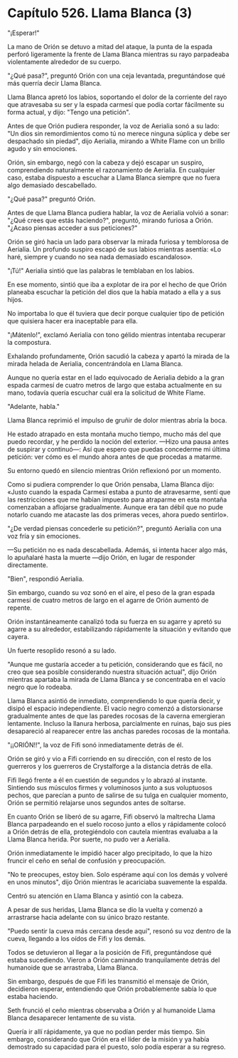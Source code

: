 
# Capítulo 526. Llama Blanca (3)


"¡Esperar!"

La mano de Orión se detuvo a mitad del ataque, la punta de la espada perforó ligeramente la frente de Llama Blanca mientras su rayo parpadeaba violentamente alrededor de su cuerpo.

"¿Qué pasa?", preguntó Orión con una ceja levantada, preguntándose qué más querría decir Llama Blanca.

Llama Blanca apretó los labios, soportando el dolor de la corriente del rayo que atravesaba su ser y la espada carmesí que podía cortar fácilmente su forma actual, y dijo: "Tengo una petición".

Antes de que Orión pudiera responder, la voz de Aerialia sonó a su lado: "Un dios sin remordimientos como tú no merece ninguna súplica y debe ser despachado sin piedad", dijo Aerialia, mirando a White Flame con un brillo agudo y sin emociones.

Orión, sin embargo, negó con la cabeza y dejó escapar un suspiro, comprendiendo naturalmente el razonamiento de Aerialia. En cualquier caso, estaba dispuesto a escuchar a Llama Blanca siempre que no fuera algo demasiado descabellado.

"¿Qué pasa?" preguntó Orión.

Antes de que Llama Blanca pudiera hablar, la voz de Aerialia volvió a sonar: "¿Qué crees que estás haciendo?", preguntó, mirando furiosa a Orión. "¿Acaso piensas acceder a sus peticiones?"

Orión se giró hacia un lado para observar la mirada furiosa y temblorosa de Aerialia. Un profundo suspiro escapó de sus labios mientras asentía: «Lo haré, siempre y cuando no sea nada demasiado escandaloso».

"¡Tú!" Aerialia sintió que las palabras le temblaban en los labios.

En ese momento, sintió que iba a explotar de ira por el hecho de que Orión planeaba escuchar la petición del dios que la había matado a ella y a sus hijos.

No importaba lo que él tuviera que decir porque cualquier tipo de petición que quisiera hacer era inaceptable para ella.

"¡Mátenlo!", exclamó Aerialia con tono gélido mientras intentaba recuperar la compostura.

Exhalando profundamente, Orión sacudió la cabeza y apartó la mirada de la mirada helada de Aerialia, concentrándola en Llama Blanca.

Aunque no quería estar en el lado equivocado de Aerialia debido a la gran espada carmesí de cuatro metros de largo que estaba actualmente en su mano, todavía quería escuchar cuál era la solicitud de White Flame.

"Adelante, habla."

Llama Blanca reprimió el impulso de gruñir de dolor mientras abría la boca.

He estado atrapado en esta montaña mucho tiempo, mucho más del que puedo recordar, y he perdido la noción del exterior. —Hizo una pausa antes de suspirar y continuó—: Así que espero que puedas concederme mi última petición: ver cómo es el mundo ahora antes de que procedas a matarme.

Su entorno quedó en silencio mientras Orión reflexionó por un momento.

Como si pudiera comprender lo que Orión pensaba, Llama Blanca dijo: «Justo cuando la espada Carmesí estaba a punto de atravesarme, sentí que las restricciones que me habían impuesto para atraparme en esta montaña comenzaban a aflojarse gradualmente. Aunque era tan débil que no pude notarlo cuando me atacaste las dos primeras veces, ahora puedo sentirlo».

"¿De verdad piensas concederle su petición?", preguntó Aerialia con una voz fría y sin emociones.

—Su petición no es nada descabellada. Además, si intenta hacer algo más, lo apuñalaré hasta la muerte —dijo Orión, en lugar de responder directamente.

"Bien", respondió Aerialia.

Sin embargo, cuando su voz sonó en el aire, el peso de la gran espada carmesí de cuatro metros de largo en el agarre de Orión aumentó de repente.

Orión instantáneamente canalizó toda su fuerza en su agarre y apretó su agarre a su alrededor, estabilizando rápidamente la situación y evitando que cayera.

Un fuerte resoplido resonó a su lado.

"Aunque me gustaría acceder a tu petición, considerando que es fácil, no creo que sea posible considerando nuestra situación actual", dijo Orión mientras apartaba la mirada de Llama Blanca y se concentraba en el vacío negro que lo rodeaba.

Llama Blanca asintió de inmediato, comprendiendo lo que quería decir, y disipó el espacio independiente. El vacío negro comenzó a distorsionarse gradualmente antes de que las paredes rocosas de la caverna emergieran lentamente. Incluso la llanura herbosa, parcialmente en ruinas, bajo sus pies desapareció al reaparecer entre las anchas paredes rocosas de la montaña.

"¡¡ORIÓN!!", la voz de Fifi sonó inmediatamente detrás de él.

Orión se giró y vio a Fifi corriendo en su dirección, con el resto de los guerreros y los guerreros de Crystalforge a la distancia detrás de ella.

Fifi llegó frente a él en cuestión de segundos y lo abrazó al instante. Sintiendo sus músculos firmes y voluminosos junto a sus voluptuosos pechos, que parecían a punto de salirse de su tulga en cualquier momento, Orión se permitió relajarse unos segundos antes de soltarse.

En cuanto Orión se liberó de su agarre, Fifi observó la maltrecha Llama Blanca parpadeando en el suelo rocoso junto a ellos y rápidamente colocó a Orión detrás de ella, protegiéndolo con cautela mientras evaluaba a la Llama Blanca herida. Por suerte, no pudo ver a Aerialia.

Orión inmediatamente le impidió hacer algo precipitado, lo que la hizo fruncir el ceño en señal de confusión y preocupación.

"No te preocupes, estoy bien. Solo espérame aquí con los demás y volveré en unos minutos", dijo Orión mientras le acariciaba suavemente la espalda.

Centró su atención en Llama Blanca y asintió con la cabeza.

A pesar de sus heridas, Llama Blanca se dio la vuelta y comenzó a arrastrarse hacia adelante con su único brazo restante.

"Puedo sentir la cueva más cercana desde aquí", resonó su voz dentro de la cueva, llegando a los oídos de Fifi y los demás.

Todos se detuvieron al llegar a la posición de Fifi, preguntándose qué estaba sucediendo. Vieron a Orión caminando tranquilamente detrás del humanoide que se arrastraba, Llama Blanca.

Sin embargo, después de que Fifi les transmitió el mensaje de Orión, decidieron esperar, entendiendo que Orión probablemente sabía lo que estaba haciendo.

Seth frunció el ceño mientras observaba a Orión y al humanoide Llama Blanca desaparecer lentamente de su vista.

Quería ir allí rápidamente, ya que no podían perder más tiempo. Sin embargo, considerando que Orión era el líder de la misión y ya había demostrado su capacidad para el puesto, solo podía esperar a su regreso.